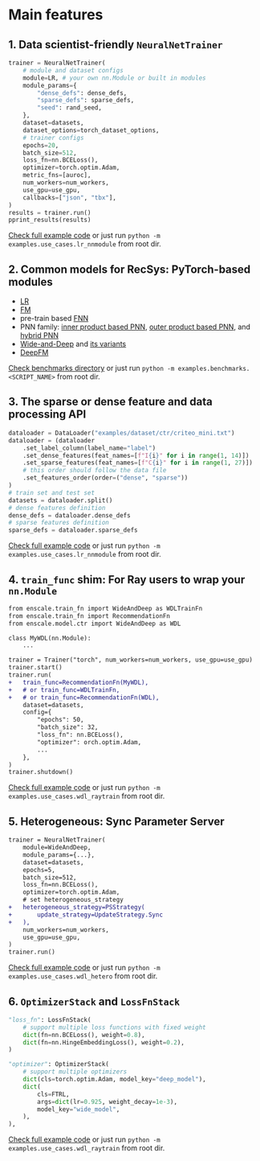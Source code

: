 # Main features
## 1. Data scientist-friendly `NeuralNetTrainer`
```python
trainer = NeuralNetTrainer(
    # module and dataset configs
    module=LR, # your own nn.Module or built in modules
    module_params={
        "dense_defs": dense_defs,
        "sparse_defs": sparse_defs,
        "seed": rand_seed,
    },
    dataset=datasets,
    dataset_options=torch_dataset_options,
    # trainer configs
    epochs=20,
    batch_size=512,
    loss_fn=nn.BCELoss(),
    optimizer=torch.optim.Adam,
    metric_fns=[auroc],
    num_workers=num_workers,
    use_gpu=use_gpu,
    callbacks=["json", "tbx"],
)
results = trainer.run()
pprint_results(results)
```

[Check full example code](use_cases/lr_nnmodule.py) or just run `python -m examples.use_cases.lr_nnmodule` from root dir.

## 2. Common models for RecSys: PyTorch-based modules
- [LR](benchmarks/lr.py)
- [FM](benchmarks/fm.py)
- pre-train based [FNN](benchmarks/fnn.py)
- PNN family: [inner product based PNN](benchmarks/ipnn.py), [outer product based PNN](benchmarks/opnn.py), and [hybrid PNN](benchmarks/pnn.py)
- [Wide-and-Deep](benchmarks/wdl.py) and [its variants](benchmarks/wdl_fm.py)
- [DeepFM](benchmarks/deepfm.py)

[Check benchmarks directory](benchmarks) or just run `python -m examples.benchmarks.<SCRIPT_NAME>` from root dir.

## 3. The sparse or dense feature and data processing API
```python
dataloader = DataLoader("examples/dataset/ctr/criteo_mini.txt")
dataloader = (dataloader
    .set_label_column(label_name="label")
    .set_dense_features(feat_names=[f"I{i}" for i in range(1, 14)])
    .set_sparse_features(feat_names=[f"C{i}" for i in range(1, 27)])
    # this order should follow the data file
    .set_features_order(order=("dense", "sparse"))
)
# train set and test set
datasets = dataloader.split()
# dense features definition
dense_defs = dataloader.dense_defs
# sparse features definition
sparse_defs = dataloader.sparse_defs
```

[Check full example code](use_cases/lr_nnmodule.py) or just run `python -m examples.use_cases.lr_nnmodule` from root dir.

## 4. `train_func` shim: For Ray users to wrap your `nn.Module`
```diff
from enscale.train_fn import WideAndDeep as WDLTrainFn
from enscale.train_fn import RecommendationFn
from enscale.model.ctr import WideAndDeep as WDL

class MyWDL(nn.Module):
    ...

trainer = Trainer("torch", num_workers=num_workers, use_gpu=use_gpu)
trainer.start()
trainer.run(
+   train_func=RecommendationFn(MyWDL),
+   # or train_func=WDLTrainFn,
+   # or train_func=RecommendationFn(WDL),
    dataset=datasets,
    config={
        "epochs": 50,
        "batch_size": 32,
        "loss_fn": nn.BCELoss(),
        "optimizer": orch.optim.Adam,
        ...
    },
)
trainer.shutdown()
```

[Check full example code](use_cases/wdl_raytrain.py) or just run `python -m examples.use_cases.wdl_raytrain` from root dir.

## 5. Heterogeneous: Sync Parameter Server
```diff
trainer = NeuralNetTrainer(
    module=WideAndDeep,
    module_params={...},
    dataset=datasets,
    epochs=5,
    batch_size=512,
    loss_fn=nn.BCELoss(),
    optimizer=torch.optim.Adam,
    # set heterogeneous_strategy
+   heterogeneous_strategy=PSStrategy(
+       update_strategy=UpdateStrategy.Sync
+   ),
    num_workers=num_workers,
    use_gpu=use_gpu,
)
trainer.run()
```

[Check full example code](use_cases/wdl_hetero.py) or just run `python -m examples.use_cases.wdl_hetero` from root dir.

## 6. `OptimizerStack` and `LossFnStack`
```python
"loss_fn": LossFnStack(
    # support multiple loss functions with fixed weight
    dict(fn=nn.BCELoss(), weight=0.8),
    dict(fn=nn.HingeEmbeddingLoss(), weight=0.2),
)

"optimizer": OptimizerStack(
    # support multiple optimizers
    dict(cls=torch.optim.Adam, model_key="deep_model"),
    dict(
        cls=FTRL,
        args=dict(lr=0.925, weight_decay=1e-3),
        model_key="wide_model",
    ),
),
```
[Check full example code](use_cases/wdl_raytrain.py) or just run `python -m examples.use_cases.wdl_raytrain` from root dir.

